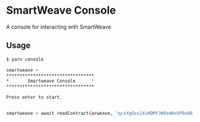 # SmartWeave Console

A console for interacting with SmartWeave.

## Usage

```bash
$ yarn console
```

```bash
smartweave > 
*********************************
*       Smartweave Console      *
*********************************

Press enter to start.


smartweave > await readContract(arweave, "qcxXgQxu1XuHDMYJW9adKn9P8a06_KWEwwyr2y0vkZs")
```
